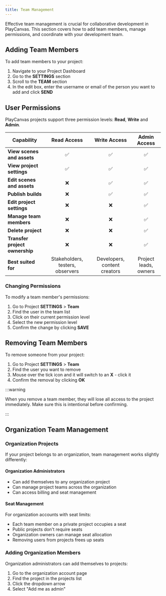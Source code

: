```yaml
---
title: Team Management
---
```


Effective team management is crucial for collaborative development in PlayCanvas. This section covers how to add team members, manage permissions, and coordinate with your development team.

## Adding Team Members

To add team members to your project:

1. Navigate to your Project Dashboard
2. Go to the **SETTINGS** section
3. Scroll to the **TEAM** section
4. In the edit box, enter the username or email of the person you want to add and click **SEND**

## User Permissions

PlayCanvas projects support three permission levels: **Read**, **Write** and **Admin**.

| Capability | Read Access | Write Access | Admin Access |
|------------| :---------: | :----------: | :----------: |
| **View scenes and assets** | ✅ | ✅ | ✅ |
| **View project settings** | ✅ | ✅ | ✅ |
| **Edit scenes and assets** | ❌ | ✅ | ✅ |
| **Publish builds** | ❌ | ✅ | ✅ |
| **Edit project settings** | ❌ | ❌ | ✅ |
| **Manage team members** | ❌ | ❌ | ✅ |
| **Delete project** | ❌ | ❌ | ✅ |
| **Transfer project ownership** | ❌ | ❌ | ✅ |
| **Best suited for** | Stakeholders, testers, observers | Developers, content creators | Project leads, owners |

### Changing Permissions

To modify a team member's permissions:

1. Go to Project **SETTINGS** > **Team**
2. Find the user in the team list
3. Click on their current permission level
4. Select the new permission level
5. Confirm the change by clicking **SAVE**

## Removing Team Members

To remove someone from your project:

1. Go to Project **SETTINGS** > **Team**
2. Find the user you want to remove
3. Mouse over the tick icon and it will switch to an **X** - click it
4. Confirm the removal by clicking **OK**

:::warning

When you remove a team member, they will lose all access to the project immediately. Make sure this is intentional before confirming.

:::

## Organization Team Management

### Organization Projects

If your project belongs to an organization, team management works slightly differently:

#### Organization Administrators

- Can add themselves to any organization project
- Can manage project teams across the organization
- Can access billing and seat management

#### Seat Management

For organization accounts with seat limits:

- Each team member on a private project occupies a seat
- Public projects don't require seats
- Organization owners can manage seat allocation
- Removing users from projects frees up seats

### Adding Organization Members

Organization administrators can add themselves to projects:

1. Go to the organization account page
2. Find the project in the projects list
3. Click the dropdown arrow
4. Select "Add me as admin"
